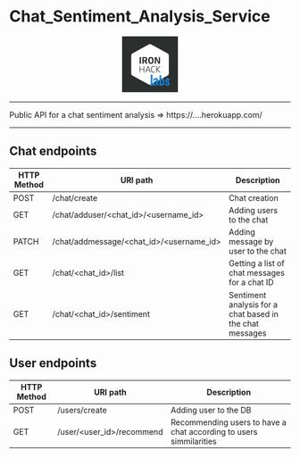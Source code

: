 # Chat_Sentiment_Analysis_Service

<p align="center">
  <img width="100" height="100" src=INPUT/labs.png?raw=true "Title">
</p>


***



Public API for a chat sentiment analysis => https://....herokuapp.com/



***


## Chat endpoints

| HTTP Method 	| URI path      	| Description                                    	| 
|-------------	|---------------	|------------------------------------------------	|
| POST         	| /chat/create         	| Chat creation         	| 
| GET         	| /chat/adduser/<chat_id>/<username_id> 	| Adding users to the chat
| PATCH        	| /chat/addmessage/<chat_id>/<username_id>	| Adding message by user to the chat    |
| GET         	| /chat/<chat_id>/list	| Getting a list of chat messages for a chat ID 	   |
| GET         	| /chat/<chat_id>/sentiment	| Sentiment analysis for a chat based in the chat messages   |   


## User endpoints



| HTTP Method 	| URI path      	| Description                                    	| 
|-------------	|---------------	|------------------------------------------------	|
| POST       	| /users/create           	| Adding user to the DB |    	
| GET         	| /user/<user_id>/recommend 	| Recommending users to have a chat according to users simmilarities| 